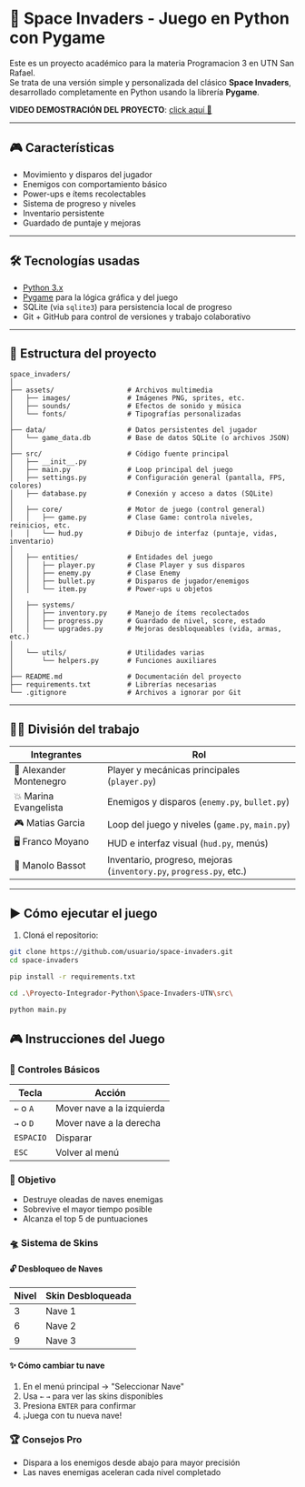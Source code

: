 # 🚀 Space Invaders - Juego en Python con Pygame

Este es un proyecto académico para la materia Programacion 3 en UTN San Rafael.  
Se trata de una versión simple y personalizada del clásico **Space Invaders**, desarrollado completamente en Python usando la librería **Pygame**.

**VIDEO DEMOSTRACIÓN DEL PROYECTO**: [click aquí 🔗](https://drive.google.com/file/d/1MJLILGkoGaGpMZW0b_3PS-NrMR8TpJsg/view?usp=drive_link)

---

## 🎮 Características

- Movimiento y disparos del jugador
- Enemigos con comportamiento básico
- Power-ups e ítems recolectables
- Sistema de progreso y niveles
- Inventario persistente
- Guardado de puntaje y mejoras

---

## 🛠️ Tecnologías usadas

- [Python 3.x](https://www.python.org/)
- [Pygame](https://www.pygame.org/) para la lógica gráfica y del juego
- SQLite (via `sqlite3`) para persistencia local de progreso
- Git + GitHub para control de versiones y trabajo colaborativo

---

## 📁 Estructura del proyecto

```text
space_invaders/
│
├── assets/                  # Archivos multimedia
│   ├── images/              # Imágenes PNG, sprites, etc.
│   ├── sounds/              # Efectos de sonido y música
│   └── fonts/               # Tipografías personalizadas
│
├── data/                    # Datos persistentes del jugador
│   └── game_data.db         # Base de datos SQLite (o archivos JSON)
│
├── src/                     # Código fuente principal
│   ├── __init__.py
│   ├── main.py              # Loop principal del juego
│   ├── settings.py          # Configuración general (pantalla, FPS, colores)
│   ├── database.py          # Conexión y acceso a datos (SQLite)
│
│   ├── core/                # Motor de juego (control general)
│   │   ├── game.py          # Clase Game: controla niveles, reinicios, etc.
│   │   └── hud.py           # Dibujo de interfaz (puntaje, vidas, inventario)
│
│   ├── entities/            # Entidades del juego
│   │   ├── player.py        # Clase Player y sus disparos
│   │   ├── enemy.py         # Clase Enemy
│   │   ├── bullet.py        # Disparos de jugador/enemigos
│   │   └── item.py          # Power-ups u objetos
│
│   ├── systems/             
│   │   ├── inventory.py     # Manejo de ítems recolectados
│   │   ├── progress.py      # Guardado de nivel, score, estado
│   │   └── upgrades.py      # Mejoras desbloqueables (vida, armas, etc.)
│
│   └── utils/               # Utilidades varias
│       └── helpers.py       # Funciones auxiliares
│
├── README.md                # Documentación del proyecto
├── requirements.txt         # Librerías necesarias
└── .gitignore               # Archivos a ignorar por Git
```

---

## 🧑‍💻 División del trabajo

| Integrantes                 | Rol                                                                  |
|----------------------------|----------------------------------------------------------------------|
| 🎯 Alexander Montenegro    | Player y mecánicas principales (`player.py`)                         |
| 💥 Marina Evangelista      | Enemigos y disparos (`enemy.py`, `bullet.py`)                        |
| 🎮 Matias Garcia           | Loop del juego y niveles (`game.py`, `main.py`)                      |
| 🖥️ Franco Moyano           | HUD e interfaz visual (`hud.py`, menús)                              |
| 🧠 Manolo Bassot           | Inventario, progreso, mejoras (`inventory.py`, `progress.py`, etc.) |

---

## ▶️ Cómo ejecutar el juego

1. Cloná el repositorio:

```bash
git clone https://github.com/usuario/space-invaders.git
cd space-invaders

pip install -r requirements.txt

cd .\Proyecto-Integrador-Python\Space-Invaders-UTN\src\

python main.py
```
## 🎮 Instrucciones del Juego

### 🔫 Controles Básicos
| Tecla           | Acción                  |
|-----------------|-------------------------|
| `←` o `A`       | Mover nave a la izquierda |
| `→` o `D`       | Mover nave a la derecha   |
| `ESPACIO`       | Disparar                 |
| `ESC`           | Volver al menú           |

### 🎯 Objetivo
- Destruye oleadas de naves enemigas
- Sobrevive el mayor tiempo posible
- Alcanza el top 5 de puntuaciones

### 🛸 Sistema de Skins

#### 🔓 Desbloqueo de Naves
| Nivel | Skin Desbloqueada |
|-------|-------------------|
| 3     | Nave 1         |
| 6     | Nave 2         |
| 9     | Nave 3         |

#### ✨ Cómo cambiar tu nave
1. En el menú principal → "Seleccionar Nave"
2. Usa `←` `→` para ver las skins disponibles
3. Presiona `ENTER` para confirmar
4. ¡Juega con tu nueva nave!

### 🏆 Consejos Pro
- Dispara a los enemigos desde abajo para mayor precisión
- Las naves enemigas aceleran cada nivel completado
